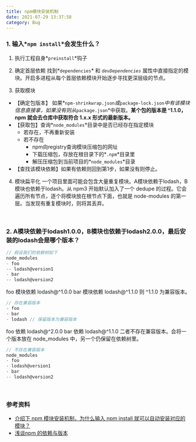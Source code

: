 ```yaml
---
title: npm模块安装机制
date: 2021-07-29 13:37:58
category: Bug
---
```

### 1. 输入*`npm install`*会发生什么？

1. 执行工程自身*`preinstall`*钩子

2. 确定首层依赖
找到*`dependencies`* 和 *`devDependencies`* 属性中直接指定的模块。开启多进程从每个首层依赖模块开始逐步寻找更深层级的节点。

3. 获取模块
  - 【确定包版本】 如果*`npm-shrinkwrap.json`*或*`package-lock.json`*中有该模块信息直接拿，如果没有则从*`package.json`*中获取。**某个包的版本是 ^1.1.0，npm 就会去仓库中获取符合 1.x.x 形式的最新版本。**
  - 【获取包】查询*`node_modules`*目录中是否已经存在指定模块
    - 若存在，不再重新安装
    - 若不存在
      - npm向registry查询模块压缩包的网址
      - 下载压缩包，存放在根目录下的*`.npm`*目录里
      - 解压压缩包到当前项目的*`node_modules`*目录
  - 【查找该模块依赖】如果有依赖则回到第1步，如果没有则停止。

4. 模块扁平化
一个项目里面可能会包含大量重复模块。A模块依赖于lodash，B模块也依赖于lodash。从 npm3 开始默认加入了一个 dedupe 的过程。它会遍历所有节点，逐个将模块放在根节点下面，也就是 node-modules 的第一层。当发现有重复模块时，则将其丢弃。

<br/>

### 2. A模块依赖于lodash1.0.0，B模块也依赖于lodash2.0.0，最后安装的lodash会是哪个版本？
```js
// 假设我们的依赖树如下
node_modules
- foo
-- lodash@version1
- bar
-- lodash@version2
```
foo 模块依赖 lodash@^1.0.0
bar 模块依赖 lodash@^1.1.0
则 ^1.1.0 为兼容版本。
```js
// 存在兼容版本
- foo
- bar
- lodash // 保留版本为兼容版本
```

foo 依赖 lodash@^2.0.0
bar 依赖 lodash@^1.1.0
二者不存在兼容版本。会将一个版本放在 node_modules 中，另一个仍保留在依赖树里。
```js
// 不存在兼容版本
node_modules
- foo
- lodash@version1
- bar
-- lodash@version2
```





<br/>

### 参考资料
- [介绍下 npm 模块安装机制，为什么输入 npm install 就可以自动安装对应的模块？](https://github.com/Advanced-Frontend/Daily-Interview-Question/issues/22)
- [浅谈npm 的依赖与版本](https://github.com/SamHwang1990/blog/issues/7#issue-207283826)